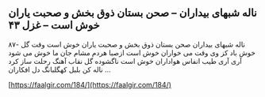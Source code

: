 ## ناله شبهای بیداران – صحن بستان ذوق بخش و صحبت یاران خوش است – غزل ۴۳


۸۷- ناله شبهای بیداران صحن بستان ذوق بخش و صحبت یاران خوش است وقت گل خوش باد کز وی وقت می خواران خوش است ازصبا هردم مشام جان ما خوش می شود       آری آری طیب انفاس هواداران خوش است ناگشوده گل نقاب آهنگ رحلت ساز کرد ناله کن بلبل کهگلبانگ دل افکاران &#8230;

[https://faalgir.com/184/](https://faalgir.com/184/) 